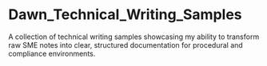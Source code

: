 # Dawn_Technical_Writing_Samples
A collection of technical writing samples showcasing my ability to transform raw SME notes into clear, structured documentation for procedural and compliance environments.

